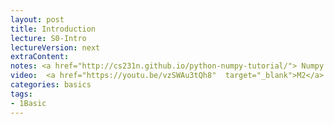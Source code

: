 ```yaml
---
layout: post
title: Introduction
lecture: S0-Intro
lectureVersion: next
extraContent: 
notes: <a href="http://cs231n.github.io/python-numpy-tutorial/"> Numpy Tutorial </a>
video:  <a href="https://youtu.be/vzSWAu3tQh8"  target="_blank">M2</a> / <a href="https://youtu.be/OK1cuwZc7Rc"  target="_blank">M3</a> 
categories: basics
tags:
- 1Basic
---
```


